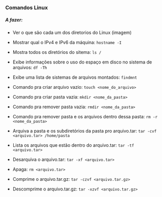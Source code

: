 ### Comandos Linux

##### A fazer:
- Ver o que são cada um dos diretorios do Linux (imagem)

* Mostrar qual o IPv4 e IPv6 da máquina: ```hostname -I```
* Mostra todos os diretórios do sitema: ```ls /```
* Exibe informações sobre o uso do espaço em disco no sistema de arquivos: ```df -Th```
* Exibe uma lista de sistemas de arquivos montados:  ```findmnt```

* Comando pra criar arquivo vazio: ``` touch <nome_do_arquivo> ```
* Comando pra criar pasta vazia: ``` mkdir <nome_da_pasta> ```
* Comando pra remover pasta vazia: ``` rmdir <nome_da_pasta> ```
* Comando pra remover pasta e os arquivos dentro dessa pasta: ``` rm -r <nome_da_pasta> ```

* Arquiva a pasta e os subdiretórios da pasta pro arquivo.tar: ``` tar -cvf <arquivo.tar> /home/pasta ```
* Lista os arquivos que estão dentro do arquivo.tar: ``` tar -tf <arquivo.tar> ``` 
* Desarquiva o arquivo.tar: ``` tar -xf <arquivo.tar> ```
* Apaga: ``` rm <arquivo.tar> ```
* Comprime o arquivo.tar.gz: ``` tar -czvf <arquivo.tar.gz> ```
* Descomprime o arquivo.tar.gz: ``` tar -xzvf <arquivo.tar.gz> ```
